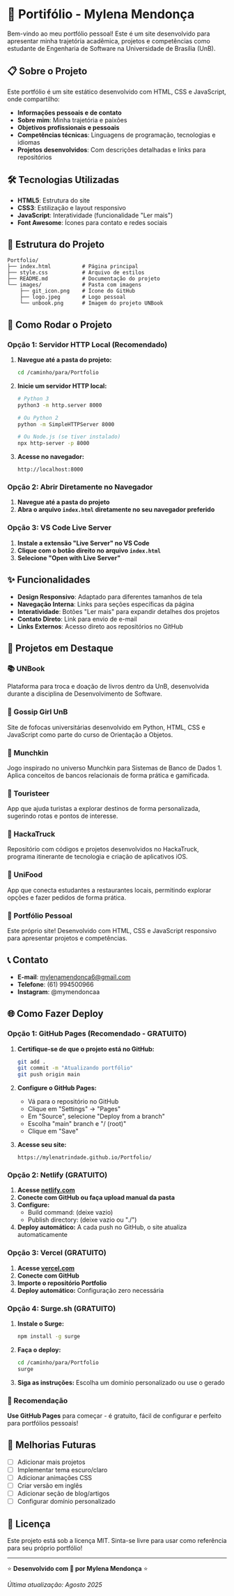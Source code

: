 # 🌟 Portifólio - Mylena Mendonça

Bem-vindo ao meu portfólio pessoal! Este é um site desenvolvido para apresentar minha trajetória acadêmica, projetos e competências como estudante de Engenharia de Software na Universidade de Brasília (UnB).

## 📋 Sobre o Projeto

Este portfólio é um site estático desenvolvido com HTML, CSS e JavaScript, onde compartilho:

- **Informações pessoais e de contato**
- **Sobre mim**: Minha trajetória e paixões
- **Objetivos profissionais e pessoais**
- **Competências técnicas**: Linguagens de programação, tecnologias e idiomas
- **Projetos desenvolvidos**: Com descrições detalhadas e links para repositórios

## 🛠️ Tecnologias Utilizadas

- **HTML5**: Estrutura do site
- **CSS3**: Estilização e layout responsivo
- **JavaScript**: Interatividade (funcionalidade "Ler mais")
- **Font Awesome**: Ícones para contato e redes sociais

## 📁 Estrutura do Projeto

```
Portfolio/
├── index.html          # Página principal
├── style.css           # Arquivo de estilos
├── README.md           # Documentação do projeto
└── images/             # Pasta com imagens
    ├── git_icon.png    # Ícone do GitHub
    ├── logo.jpeg       # Logo pessoal
    └── unbook.png      # Imagem do projeto UNBook
```

## 🚀 Como Rodar o Projeto

### Opção 1: Servidor HTTP Local (Recomendado)

1. **Navegue até a pasta do projeto:**
   ```bash
   cd /caminho/para/Portfolio
   ```

2. **Inicie um servidor HTTP local:**
   ```bash
   # Python 3
   python3 -m http.server 8000
   
   # Ou Python 2
   python -m SimpleHTTPServer 8000
   
   # Ou Node.js (se tiver instalado)
   npx http-server -p 8000
   ```

3. **Acesse no navegador:**
   ```
   http://localhost:8000
   ```

### Opção 2: Abrir Diretamente no Navegador

1. **Navegue até a pasta do projeto**
2. **Abra o arquivo `index.html` diretamente no seu navegador preferido**

### Opção 3: VS Code Live Server

1. **Instale a extensão "Live Server" no VS Code**
2. **Clique com o botão direito no arquivo `index.html`**
3. **Selecione "Open with Live Server"**

## ✨ Funcionalidades

- **Design Responsivo**: Adaptado para diferentes tamanhos de tela
- **Navegação Interna**: Links para seções específicas da página
- **Interatividade**: Botões "Ler mais" para expandir detalhes dos projetos
- **Contato Direto**: Link para envio de e-mail
- **Links Externos**: Acesso direto aos repositórios no GitHub

## 🎯 Projetos em Destaque

### 📚 UNBook
Plataforma para troca e doação de livros dentro da UnB, desenvolvida durante a disciplina de Desenvolvimento de Software.

### 💬 Gossip Girl UnB
Site de fofocas universitárias desenvolvido em Python, HTML, CSS e JavaScript como parte do curso de Orientação a Objetos.

### 🧌 Munchkin
Jogo inspirado no universo Munchkin para Sistemas de Banco de Dados 1. Aplica conceitos de bancos relacionais de forma prática e gamificada.

### 🧳 Touristeer
App que ajuda turistas a explorar destinos de forma personalizada, sugerindo rotas e pontos de interesse.

### 🚛 HackaTruck
Repositório com códigos e projetos desenvolvidos no HackaTruck, programa itinerante de tecnologia e criação de aplicativos iOS.

### 🍲 UniFood
App que conecta estudantes a restaurantes locais, permitindo explorar opções e fazer pedidos de forma prática.

### 🌟 Portfólio Pessoal
Este próprio site! Desenvolvido com HTML, CSS e JavaScript responsivo para apresentar projetos e competências.

## 📞 Contato

- **E-mail**: mylenamendonca6@gmail.com
- **Telefone**: (61) 994500966
- **Instagram**: @mymendoncaa

## 🌐 Como Fazer Deploy

### Opção 1: GitHub Pages (Recomendado - GRATUITO)

1. **Certifique-se de que o projeto está no GitHub:**
   ```bash
   git add .
   git commit -m "Atualizando portfólio"
   git push origin main
   ```

2. **Configure o GitHub Pages:**
   - Vá para o repositório no GitHub
   - Clique em "Settings" → "Pages"
   - Em "Source", selecione "Deploy from a branch"
   - Escolha "main" branch e "/ (root)"
   - Clique em "Save"

3. **Acesse seu site:**
   ```
   https://mylenatrindade.github.io/Portfolio/
   ```

### Opção 2: Netlify (GRATUITO)

1. **Acesse [netlify.com](https://netlify.com)**
2. **Conecte com GitHub ou faça upload manual da pasta**
3. **Configure:**
   - Build command: (deixe vazio)
   - Publish directory: (deixe vazio ou "./")
4. **Deploy automático:** A cada push no GitHub, o site atualiza automaticamente

### Opção 3: Vercel (GRATUITO)

1. **Acesse [vercel.com](https://vercel.com)**
2. **Conecte com GitHub**
3. **Importe o repositório Portfolio**
4. **Deploy automático:** Configuração zero necessária

### Opção 4: Surge.sh (GRATUITO)

1. **Instale o Surge:**
   ```bash
   npm install -g surge
   ```

2. **Faça o deploy:**
   ```bash
   cd /caminho/para/Portfolio
   surge
   ```

3. **Siga as instruções:** Escolha um domínio personalizado ou use o gerado

### 🎯 Recomendação

**Use GitHub Pages** para começar - é gratuito, fácil de configurar e perfeito para portfólios pessoais!

## 🔧 Melhorias Futuras

- [ ] Adicionar mais projetos
- [ ] Implementar tema escuro/claro
- [ ] Adicionar animações CSS
- [ ] Criar versão em inglês
- [ ] Adicionar seção de blog/artigos
- [ ] Configurar domínio personalizado

## 📝 Licença

Este projeto está sob a licença MIT. Sinta-se livre para usar como referência para seu próprio portfólio!

---

⭐ **Desenvolvido com 💜 por Mylena Mendonça** ⭐

*Última atualização: Agosto 2025*
